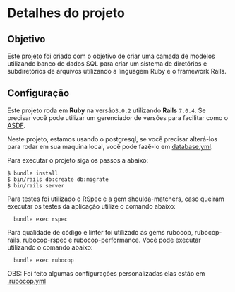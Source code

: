 # Detalhes do projeto

## Objetivo

Este projeto foi criado com o objetivo de criar uma camada de modelos utilizando banco de dados SQL para criar um sistema de diretórios e subdiretórios de arquivos utilizando a linguagem Ruby e o framework Rails.

## Configuração

Este projeto roda em **Ruby** na versão`3.0.2` utilizando **Rails** `7.0.4`. Se precisar você pode utilizar um gerenciador de versões para facilitar como o [ASDF](https://www.lucascaton.com.br/2020/02/17/instalacao-do-ruby-do-nodejs-no-ubuntu-linux-usando-asdf).

Neste projeto, estamos usando o postgresql, se você precisar alterá-los para rodar em sua maquina local, você pode fazê-lo em [database.yml](config/database.yml).

Para executar o projeto siga os passos a abaixo:

```console
$ bundle install
$ bin/rails db:create db:migrate
$ bin/rails server
```

Para testes foi utilizado o RSpec e a gem shoulda-matchers, caso queiram executar os testes da aplicação utilize o comando abaixo:

```console
  bundle exec rspec
```

Para qualidade de código e linter foi utilizado as gems rubocop, rubocop-rails, rubocop-rspec e rubocop-performance. Você pode executar utilizando o comando abaixo:

```console
  bundle exec rubocop
```

OBS: Foi feito algumas configurações personalizadas elas estão em [.rubocop.yml](.rubocop.yml)
